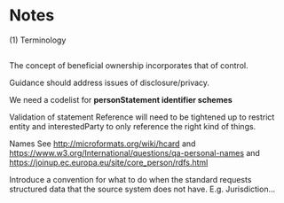 # Notes

(1) Terminology




## 

The concept of beneficial ownership incorporates that of control. 


Guidance should address issues of disclosure/privacy. 


We need a codelist for **personStatement identifier schemes**


Validation of statement Reference will need to be tightened up to restrict entity and interestedParty to only reference the right kind of things.


Names
See http://microformats.org/wiki/hcard and https://www.w3.org/International/questions/qa-personal-names and https://joinup.ec.europa.eu/site/core_person/rdfs.html


Introduce a convention for what to do when the standard requests structured data that the source system does not have. E.g. Jurisdiction...